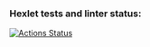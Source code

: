 ### Hexlet tests and linter status:
[![Actions Status](https://github.com/StasVorobyev/qa-engineer-project-85/workflows/hexlet-check/badge.svg)](https://github.com/StasVorobyev/qa-engineer-project-85/actions)